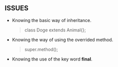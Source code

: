 ISSUES
------
*	Knowing the basic way of inheritance.
	>   class Doge extends Animal{};

*	Knowing the way of using the overrided method.
	>   super.method();
*	Knowing the use of the key word **final**.
